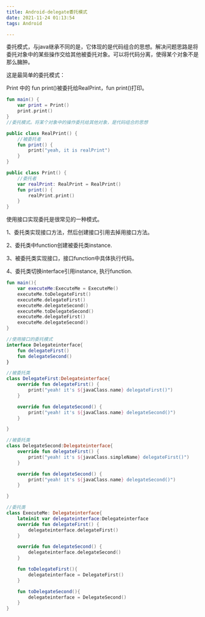 ```yaml
---
title: Android-delegate委托模式
date: 2021-11-24 01:13:54
tags: Android

---
```




委托模式，与java继承不同的是，它体现的是代码组合的思想。解决问题思路是将委托对象中的某些操作交给其他被委托对象。可以将代码分离，使得某个对象不是那么臃肿。



这是最简单的委托模式：

Print 中的 fun print()被委托给RealPrint，fun print()打印。

```kotlin
fun main() {
    var print = Print()
    print.print()
}
//委托模式。将某个对象中的操作委托给其他对象，是代码组合的思想

public class RealPrint() {
    //被委托者
    fun print() {
        print("yeah, it is realPrint")
    }
}

public class Print() {
    //委托者
    var realPrint: RealPrint = RealPrint()
    fun print() {
        realPrint.print()
    }
}
```



使用接口实现委托是很常见的一种模式。

1、委托类实现接口方法，然后创建接口引用去掉用接口方法。

2、委托类中function创建被委托类instance.

3、被委托类实现接口，接口function中具体执行代码。

4、委托类切换interface引用instance, 执行function.

```kotlin
fun main(){
    var executeMe:ExecuteMe = ExecuteMe()
    executeMe.toDelegateFirst()
    executeMe.delegateFirst()
    executeMe.delegateSecond()
    executeMe.toDelegateSecond()
    executeMe.delegateFirst()
    executeMe.delegateSecond()
}

//使用接口的委托模式
interface Delegateinterface{
    fun delegateFirst()
    fun delegateSecond()
}

//被委托类
class DelegateFirst:Delegateinterface{
    override fun delegateFirst() {
        print("yeah! it's ${javaClass.name} delegateFirst()")
    }

    override fun delegateSecond() {
        print("yeah! it's ${javaClass.name} delegateSecond()")
    }

}

//被委托类
class DelegateSecond:Delegateinterface{
    override fun delegateFirst() {
        print("yeah! it's ${javaClass.simpleName} delegateFirst()")
    }

    override fun delegateSecond() {
        print("yeah! it's ${javaClass.name} delegateSecond()")
    }

}

//委托类
class ExecuteMe: Delegateinterface{
    lateinit var delegateinterface:Delegateinterface
    override fun delegateFirst() {
        delegateinterface.delegateFirst()
    }

    override fun delegateSecond() {
        delegateinterface.delegateSecond()
    }

    fun toDelegateFirst(){
        delegateinterface = DelegateFirst()
    }

    fun toDelegateSecond(){
        delegateinterface = DelegateSecond()
    }
}
```



